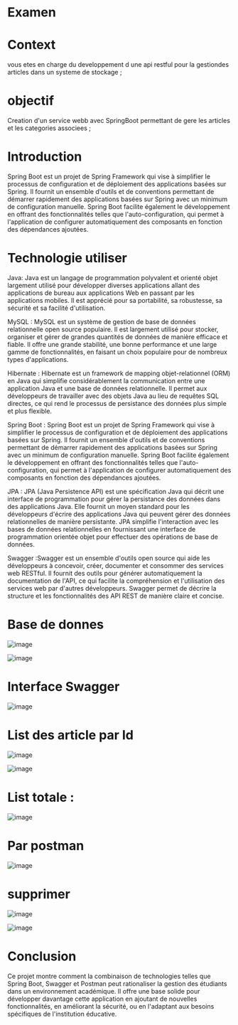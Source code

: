 # Examen


# Context 
vous etes en charge du developpement d une api restful pour la gestiondes articles dans un systeme de stockage ;
# objectif
Creation d'un service webb avec SpringBoot permettant de gere les articles et les categories associees ;
# Introduction 

Spring Boot est un projet de Spring Framework qui vise à simplifier le processus de configuration et de déploiement des applications basées sur Spring. Il fournit un ensemble d'outils et de conventions permettant de démarrer rapidement des applications basées sur Spring avec un minimum de configuration manuelle. Spring Boot facilite également le développement en offrant des fonctionnalités telles que l'auto-configuration, qui permet à l'application de configurer automatiquement des composants en fonction des dépendances ajoutées.


 # Technologie utiliser 
 Java: Java est un langage de programmation polyvalent et orienté objet largement utilisé pour développer diverses applications allant des applications de bureau aux applications Web en passant par les applications mobiles. Il est apprécié pour sa portabilité, sa robustesse, sa sécurité et sa facilité d'utilisation.

MySQL : MySQL est un système de gestion de base de données relationnelle open source populaire. Il est largement utilisé pour stocker, organiser et gérer de grandes quantités de données de manière efficace et fiable. Il offre une grande stabilité, une bonne performance et une large gamme de fonctionnalités, en faisant un choix populaire pour de nombreux types d'applications.

Hibernate : Hibernate est un framework de mapping objet-relationnel (ORM) en Java qui simplifie considérablement la communication entre une application Java et une base de données relationnelle. Il permet aux développeurs de travailler avec des objets Java au lieu de requêtes SQL directes, ce qui rend le processus de persistance des données plus simple et plus flexible.

Spring Boot : Spring Boot est un projet de Spring Framework qui vise à simplifier le processus de configuration et de déploiement des applications basées sur Spring. Il fournit un ensemble d'outils et de conventions permettant de démarrer rapidement des applications basées sur Spring avec un minimum de configuration manuelle. Spring Boot facilite également le développement en offrant des fonctionnalités telles que l'auto-configuration, qui permet à l'application de configurer automatiquement des composants en fonction des dépendances ajoutées.

JPA : JPA (Java Persistence API) est une spécification Java qui décrit une interface de programmation pour gérer la persistance des données dans des applications Java. Elle fournit un moyen standard pour les développeurs d'écrire des applications Java qui peuvent gérer des données relationnelles de manière persistante. JPA simplifie l'interaction avec les bases de données relationnelles en fournissant une interface de programmation orientée objet pour effectuer des opérations de base de données.

Swagger :Swagger est un ensemble d'outils open source qui aide les développeurs à concevoir, créer, documenter et consommer des services web RESTful. Il fournit des outils pour générer automatiquement la documentation de l'API, ce qui facilite la compréhension et l'utilisation des services web par d'autres développeurs. Swagger permet de décrire la structure et les fonctionnalités des API REST de manière claire et concise.

# Base de donnes

![image](https://github.com/simo-laaouibi/Examen/assets/148088062/e0ac9905-7205-43c6-a296-ef950d3d0fec)

![image](https://github.com/simo-laaouibi/Examen/assets/148088062/9feff600-8ee9-4d86-8139-2aa8a1f5b130)

# Interface Swagger

![image](https://github.com/simo-laaouibi/Examen/assets/148088062/bf84f4cb-0468-4cb5-ba9a-1ac952e32d92)

# List des article par Id

![image](https://github.com/simo-laaouibi/Examen/assets/148088062/3fa4e1fe-1865-44b1-b4e9-7247ecbef668)

![image](https://github.com/simo-laaouibi/Examen/assets/148088062/96ff650a-2cc1-408b-a494-6dd960c4d655)

# List totale :


![image](https://github.com/simo-laaouibi/Examen/assets/148088062/81a6ce7a-642d-4902-9ab2-569460c67dc6)

# Par postman 
![image](https://github.com/simo-laaouibi/Examen/assets/148088062/ba72ecc4-b3b7-46e5-babc-9c88a92073ee)

# supprimer 
![image](https://github.com/simo-laaouibi/Examen/assets/148088062/c141e7d9-2ae1-4415-832c-b20304faede0)

![image](https://github.com/simo-laaouibi/Examen/assets/148088062/efa17083-968f-48b1-a69c-02d7ebe152d3)



# Conclusion 

Ce projet montre comment la combinaison de technologies telles que Spring Boot, Swagger et Postman peut rationaliser la gestion des étudiants dans un environnement académique. Il offre une base solide pour développer davantage cette application en ajoutant de nouvelles fonctionnalités, en améliorant la sécurité, ou en l'adaptant aux besoins spécifiques de l'institution éducative.



